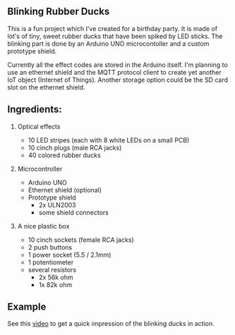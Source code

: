 Blinking Rubber Ducks
---------------------

This is a fun project which I've created for a birthday party.
It is made of lot's of tiny, sweet rubber ducks that have been spiked by LED sticks.
The blinking part is done by an Arduino UNO microcontoller and a custom prototype shield.

Currently all the effect codes are stored in the Arduino itself.
I'm planning to use an ethernet shield and the MQTT protocol client
to create yet another IoT object (Internet of Things).
Another storage option could be the SD card slot on the ethernet shield.

Ingredients:
------------

1. Optical effects
    * 10 LED stripes (each with 8 white LEDs on a small PCB)
    * 10 cinch plugs (male RCA jacks)
    * 40 colored rubber ducks

2. Microcontroller
    * Arduino UNO
    * Ethernet shield (optional)
    * Prototype shield
        - 2x ULN2003
        - some shield connectors

3. A nice plastic box
    * 10 cinch sockets (female RCA jacks)
    * 2 push buttons
    * 1 power socket (5.5 / 2.1mm)
    * 1 potentiometer
    * several resistors
        - 2x 56k ohm
        - 1x 82k ohm

Example
-------

See this [video](https://docs.google.com/file/d/0B8jawPLVqY3PcjE2dVZwUlNvXzQ/edit?usp=sharing "DiscoDucks")
to get a quick impression of the blinking ducks in action.
